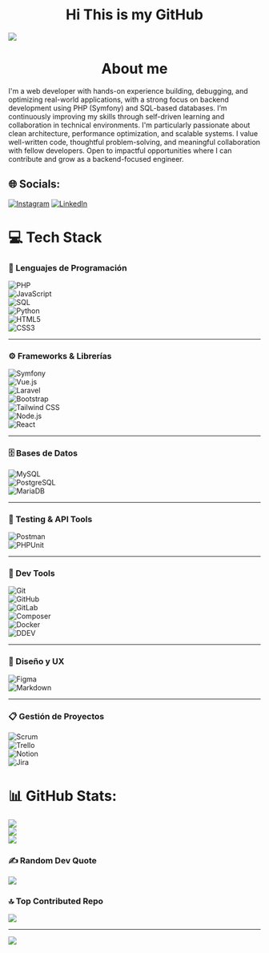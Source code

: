 <div align="center">
  <h1 align="center">Hi This is my GitHub </h2>
</div>

![](https://images5.alphacoders.com/106/1066821.jpg)

<div align="center">
  <h1 align="center">About me</h1>
</div>
<div justify-content: space-around;">
I'm a web developer with hands-on experience building, debugging, and optimizing real-world applications, with a strong focus on backend development using PHP (Symfony) and SQL-based databases. I’m continuously improving my skills through self-driven learning and collaboration in technical environments. I'm particularly passionate about clean architecture, performance optimization, and scalable systems. I value well-written code, thoughtful problem-solving, and meaningful collaboration with fellow developers. Open to impactful opportunities where I can contribute and grow as a backend-focused engineer.
<div>


## 🌐 Socials:
[![Instagram](https://img.shields.io/badge/Instagram-%23E4405F.svg?logo=Instagram&logoColor=white)](https://instagram.com/andrei_gj) [![LinkedIn](https://img.shields.io/badge/LinkedIn-%230077B5.svg?logo=linkedin&logoColor=white)](https://linkedin.com/in/andrei-sotelo) 

# 💻 Tech Stack

### 🧠 Lenguajes de Programación  
![PHP](https://img.shields.io/badge/php-%23777BB4.svg?style=for-the-badge&logo=php&logoColor=white)  
![JavaScript](https://img.shields.io/badge/javascript-%23323330.svg?style=for-the-badge&logo=javascript&logoColor=%23F7DF1E)  
![SQL](https://img.shields.io/badge/sql-%2307405e.svg?style=for-the-badge&logo=sqlite&logoColor=white)  
![Python](https://img.shields.io/badge/python-3670A0?style=for-the-badge&logo=python&logoColor=ffdd54)  
![HTML5](https://img.shields.io/badge/html5-%23E34F26.svg?style=for-the-badge&logo=html5&logoColor=white)  
![CSS3](https://img.shields.io/badge/css3-%231572B6.svg?style=for-the-badge&logo=css3&logoColor=white)  

---

### ⚙️ Frameworks & Librerías  
![Symfony](https://img.shields.io/badge/symfony-%23000000.svg?style=for-the-badge&logo=symfony&logoColor=white)  
![Vue.js](https://img.shields.io/badge/vuejs-%2335495e.svg?style=for-the-badge&logo=vue.js&logoColor=%234FC08D)  
![Laravel](https://img.shields.io/badge/laravel-%23FF2D20.svg?style=for-the-badge&logo=laravel&logoColor=white)  
![Bootstrap](https://img.shields.io/badge/bootstrap-%23563D7C.svg?style=for-the-badge&logo=bootstrap&logoColor=white)  
![Tailwind CSS](https://img.shields.io/badge/tailwindcss-%2338B2AC.svg?style=for-the-badge&logo=tailwind-css&logoColor=white)  
![Node.js](https://img.shields.io/badge/node.js-339933?style=for-the-badge&logo=nodedotjs&logoColor=white)  
![React](https://img.shields.io/badge/react-%2320232a.svg?style=for-the-badge&logo=react&logoColor=%2361DAFB)

---

### 🗄️ Bases de Datos  
![MySQL](https://img.shields.io/badge/mysql-%2300f.svg?style=for-the-badge&logo=mysql&logoColor=white)  
![PostgreSQL](https://img.shields.io/badge/postgresql-%23336791.svg?style=for-the-badge&logo=postgresql&logoColor=white)  
![MariaDB](https://img.shields.io/badge/mariadb-003545?style=for-the-badge&logo=mariadb&logoColor=white)

---

### 🧪 Testing & API Tools  
![Postman](https://img.shields.io/badge/Postman-FF6C37?style=for-the-badge&logo=postman&logoColor=white)  
![PHPUnit](https://img.shields.io/badge/phpunit-6C3B7C?style=for-the-badge&logo=php&logoColor=white)  

---

### 🧰 Dev Tools  
![Git](https://img.shields.io/badge/git-%23F05033.svg?style=for-the-badge&logo=git&logoColor=white)  
![GitHub](https://img.shields.io/badge/github-%23121011.svg?style=for-the-badge&logo=github&logoColor=white)  
![GitLab](https://img.shields.io/badge/gitlab-%23FC6D26.svg?style=for-the-badge&logo=gitlab&logoColor=white)  
![Composer](https://img.shields.io/badge/composer-885630?style=for-the-badge&logo=composer&logoColor=white)  
![Docker](https://img.shields.io/badge/docker-%230db7ed.svg?style=for-the-badge&logo=docker&logoColor=white)  
![DDEV](https://img.shields.io/badge/ddev-%230084c1.svg?style=for-the-badge&logo=ddev&logoColor=white)

---

### 🧠 Diseño y UX  
![Figma](https://img.shields.io/badge/figma-%23F24E1E.svg?style=for-the-badge&logo=figma&logoColor=white)  
![Markdown](https://img.shields.io/badge/markdown-%23000000.svg?style=for-the-badge&logo=markdown&logoColor=white)

---

### 📋 Gestión de Proyectos  
![Scrum](https://img.shields.io/badge/Scrum-%23007ACC.svg?style=for-the-badge&logo=scrum&logoColor=white)  
![Trello](https://img.shields.io/badge/Trello-%23026AA7.svg?style=for-the-badge&logo=Trello&logoColor=white)  
![Notion](https://img.shields.io/badge/Notion-%23000000.svg?style=for-the-badge&logo=notion&logoColor=white)  
![Jira](https://img.shields.io/badge/jira-%230A0FFF.svg?style=for-the-badge&logo=jira&logoColor=white)

# 📊 GitHub Stats:
![](https://github-readme-stats.vercel.app/api?username=Andrei-GJ&theme=radical&hide_border=true&include_all_commits=false&count_private=false)<br/>
![](https://github-readme-streak-stats.herokuapp.com/?user=Andrei-GJ&theme=radical&hide_border=true)<br/>
![](https://github-readme-stats.vercel.app/api/top-langs/?username=Andrei-GJ&theme=radical&hide_border=true&include_all_commits=false&count_private=false&layout=compact)

### ✍️ Random Dev Quote
![](https://quotes-github-readme.vercel.app/api?type=horizontal&theme=radical)

### 🔝 Top Contributed Repo
![](https://github-contributor-stats.vercel.app/api?username=Andrei-GJ&limit=5&theme=radical&combine_all_yearly_contributions=true)

---
[![](https://visitcount.itsvg.in/api?id=Andrei-GJ&icon=6&color=10)](https://visitcount.itsvg.in)

<!-- Proudly created with GPRM ( https://gprm.itsvg.in ) -->
